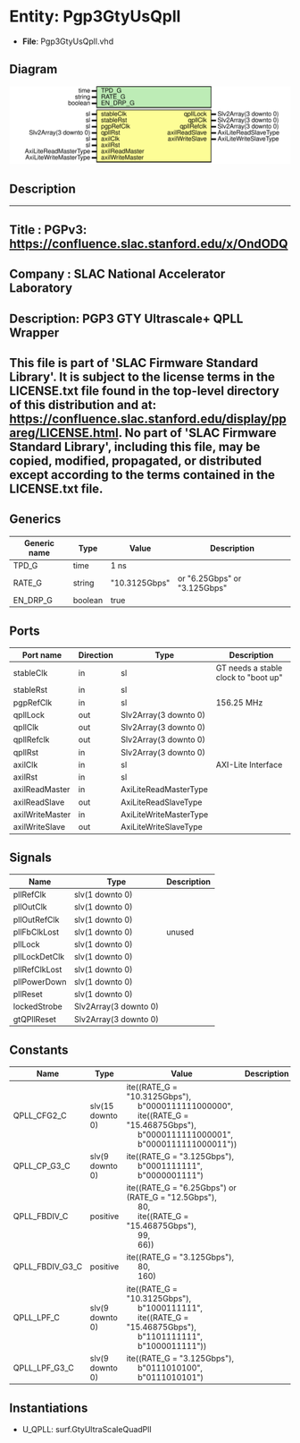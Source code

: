 # Entity: Pgp3GtyUsQpll

- **File**: Pgp3GtyUsQpll.vhd
## Diagram

![Diagram](Pgp3GtyUsQpll.svg "Diagram")
## Description

-----------------------------------------------------------------------------
 Title      : PGPv3: https://confluence.slac.stanford.edu/x/OndODQ
-----------------------------------------------------------------------------
 Company    : SLAC National Accelerator Laboratory
-----------------------------------------------------------------------------
 Description: PGP3 GTY Ultrascale+ QPLL Wrapper
-----------------------------------------------------------------------------
 This file is part of 'SLAC Firmware Standard Library'.
 It is subject to the license terms in the LICENSE.txt file found in the
 top-level directory of this distribution and at:
    https://confluence.slac.stanford.edu/display/ppareg/LICENSE.html.
 No part of 'SLAC Firmware Standard Library', including this file,
 may be copied, modified, propagated, or distributed except according to
 the terms contained in the LICENSE.txt file.
-----------------------------------------------------------------------------
## Generics

| Generic name | Type    | Value         | Description                   |
| ------------ | ------- | ------------- | ----------------------------- |
| TPD_G        | time    | 1 ns          |                               |
| RATE_G       | string  | "10.3125Gbps" |  or "6.25Gbps" or "3.125Gbps" |
| EN_DRP_G     | boolean | true          |                               |
## Ports

| Port name       | Direction | Type                   | Description                           |
| --------------- | --------- | ---------------------- | ------------------------------------- |
| stableClk       | in        | sl                     |  GT needs a stable clock to "boot up" |
| stableRst       | in        | sl                     |                                       |
| pgpRefClk       | in        | sl                     |  156.25 MHz                           |
| qpllLock        | out       | Slv2Array(3 downto 0)  |                                       |
| qpllClk         | out       | Slv2Array(3 downto 0)  |                                       |
| qpllRefclk      | out       | Slv2Array(3 downto 0)  |                                       |
| qpllRst         | in        | Slv2Array(3 downto 0)  |                                       |
| axilClk         | in        | sl                     | AXI-Lite Interface                    |
| axilRst         | in        | sl                     |                                       |
| axilReadMaster  | in        | AxiLiteReadMasterType  |                                       |
| axilReadSlave   | out       | AxiLiteReadSlaveType   |                                       |
| axilWriteMaster | in        | AxiLiteWriteMasterType |                                       |
| axilWriteSlave  | out       | AxiLiteWriteSlaveType  |                                       |
## Signals

| Name          | Type                  | Description |
| ------------- | --------------------- | ----------- |
| pllRefClk     | slv(1 downto 0)       |             |
| pllOutClk     | slv(1 downto 0)       |             |
| pllOutRefClk  | slv(1 downto 0)       |             |
| pllFbClkLost  | slv(1 downto 0)       |  unused     |
| pllLock       | slv(1 downto 0)       |             |
| pllLockDetClk | slv(1 downto 0)       |             |
| pllRefClkLost | slv(1 downto 0)       |             |
| pllPowerDown  | slv(1 downto 0)       |             |
| pllReset      | slv(1 downto 0)       |             |
| lockedStrobe  | Slv2Array(3 downto 0) |             |
| gtQPllReset   | Slv2Array(3 downto 0) |             |
## Constants

| Name            | Type             | Value                                                                                                                                                                                                                                                                                                       | Description |
| --------------- | ---------------- | ----------------------------------------------------------------------------------------------------------------------------------------------------------------------------------------------------------------------------------------------------------------------------------------------------------- | ----------- |
| QPLL_CFG2_C     | slv(15 downto 0) |        ite((RATE_G = "10.3125Gbps"),<br><span style="padding-left:20px"> b"0000111111000000",<br><span style="padding-left:20px">           ite((RATE_G = "15.46875Gbps"),<br><span style="padding-left:20px"> b"0000111111000001",<br><span style="padding-left:20px">               b"0000111111000011")) |             |
| QPLL_CP_G3_C    | slv(9 downto 0)  |  ite((RATE_G = "3.125Gbps"),<br><span style="padding-left:20px"> b"0001111111",<br><span style="padding-left:20px"> b"0000001111")                                                                                                                                                                          |             |
| QPLL_FBDIV_C    | positive         |        ite((RATE_G = "6.25Gbps") or (RATE_G = "12.5Gbps"),<br><span style="padding-left:20px"> 80,<br><span style="padding-left:20px">           ite((RATE_G = "15.46875Gbps"),<br><span style="padding-left:20px"> 99,<br><span style="padding-left:20px">               66))                              |             |
| QPLL_FBDIV_G3_C | positive         |  ite((RATE_G = "3.125Gbps"),<br><span style="padding-left:20px"> 80,<br><span style="padding-left:20px"> 160)                                                                                                                                                                                               |             |
| QPLL_LPF_C      | slv(9 downto 0)  |        ite((RATE_G = "10.3125Gbps"),<br><span style="padding-left:20px"> b"1000111111",<br><span style="padding-left:20px">           ite((RATE_G = "15.46875Gbps"),<br><span style="padding-left:20px"> b"1101111111",<br><span style="padding-left:20px">               b"1000011111"))                   |             |
| QPLL_LPF_G3_C   | slv(9 downto 0)  |  ite((RATE_G = "3.125Gbps"),<br><span style="padding-left:20px"> b"0111010100",<br><span style="padding-left:20px"> b"0111010101")                                                                                                                                                                          |             |
## Instantiations

- U_QPLL: surf.GtyUltraScaleQuadPll
